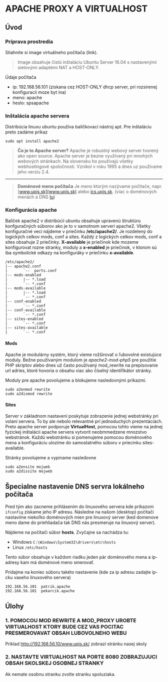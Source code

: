 # APACHE PROXY A VIRTUALHOST

## Úvod

### Príprava prostredia

Stiahnite si image virtuálneho počítača (link). 

> Image obsahuje čistú inštaláciu Ubuntu Server 16.04 s nastavenými sietovými adaptémi NAT a HOST-ONLY.

Údaje počítača
 - ip: 192.168.56.101 (ziskana cez HOST-ONLY dhcp server, pri rozsirenej konfiguracii moze byt ina)
 - meno: apache
 - heslo: spsapache
 
### Inštalácia apache servera

Distribúcia linuxu ubuntu používa balíčkovací nástroj apt. Pre inštaláciu preto zadáme príkaz

```
sudo apt install apache2
```

> **Čo je to Apache server?**
> Apache je robustný webový server tvorený ako open source. Apache server je bezne využívaný pri mnohých webových stránkach. Na slovensku ho používajú všetky webhostingové spoločnosti. Vznikol v roku 1995 a dnes uz používame jeho verziu 2.4.

----

> **Doménové meno počítača**
> Je meno ktorým nazývame počítače, napr. [www.upjs.sk](www.upjs.sk) alebo [ics.upjs.sk](ics.upjs.sk). (viac o doménových menách a DNS [tu](https://siete.gursky.sk/Prednasky/Prednaska03))

### Konfigurácia apache

Balíček apache2 v distribúcii ubuntu obsahuje upravenú štruktúru konfguračných súborov ako je to v samotnom serveri apache2. 
Všetky konfiguračné veci nájdeme v priečinku **/etc/apache2/**. Je rozdelený do logických celkov mods, conf a sites.
Každý z logických celkov mods, conf a sites obsahuje 2 priečinky. **X-available** je priečinok kde mozeme konfigurovat rozne 
stranky, moduly a **x-enabled** je priečinok, v ktorom sú iba symbolické odkazy na konfiguráky v priečinku **x-available**.

```
/etc/apache2/
|-- apache2.conf
|       `--  ports.conf
|-- mods-enabled
|       |-- *.load
|       `-- *.conf
|-- mods-available
|       |-- *.load
|       `-- *.conf
|-- conf-enabled
|       `-- *.conf
|-- conf-available
|       `-- *.conf
|-- sites-enabled
|       `-- *.conf
|-- sites-available
|       `-- *.conf
```

#### Mods

Apache je modulárny systém, ktorý vieme rožširovať o ľubovolné existujúce moduly. Bežne používaným modulom je *apache2-mod-php5* 
pre použitie PHP skriptov alebo dnes už často používaný mod_rewrite na prepisovanie url adries, ktoré hovoria o obsahu viac ako 
číselný identifikátor stránky.

Moduly pre apache povolujeme a blokujeme nasledovnými príkazmi.
```
sudo a2enmod rewrite
sudo a2dismod rewrite
```

#### Sites

Server v základnom nastavení poskytuje zobrazenie jednej webstránky pri volaní servera. To by ale nebolo relevantné pri jednoduchých prezentáciách. Preto apache server podporuje **VirtualHost**, pomocou tohto vieme na jednej fyzickej inštalácii apache servera vytvorit neobmmedzene mnozstvo webstránok. Každú webstránku si pomenujeme pomocou doménového mena a konfiguráciu ulozíme do samostatného súboru v priecinku sites-available.

Stránky povolujeme a vypiname nasledovne
```
sudo a2ensite mojweb
sudo a2dissite mojweb
```

## Špecialne nastavenie DNS servra lokálneho počítača

Pred tým ako zacneme prihlásením do linuxového servera kde príkazom `ifconfig` získame jeho IP adresu. Následne na našom (desktop) počítači nastavíme niekoľko doménových mien pre linuxový server (ked domenove meno dame do priehliadača tak DNS nás presmeruje na linuxový server).

Nájdeme na počítači súbor **hosts**. Zvyčajne sa nachádza tu:
- Windows `C:\Windows\System32\drivers\etc\hosts`
- Linux `/etc/hosts`

Tento súbor obsahuje v každom riadku jeden pár doménového mena a ip-adresy kam má doménové meno smerovať.

Pridajme na koniec súboru takéto nastavenie (kde za ip adresu zadajte ip-cku vaseho linuxového servera)

```
192.168.56.101	patrik.apache
192.168.56.101	pekarcik.apache
```


## Úlohy

### 1. POMOCOU MOD REWRITE A MOD_PROXY UROBTE VIRTUALHOST KTORY BUDE CEZ VAS POCITAC PRESMEROVAVAT OBSAH LUBOVOLNEHO WEBU

Príklad http://192.168.56.10/www.upjs.sk/ zobrazí stránku nasej skoly

### 2. NASTAVTE VIRTUALHOST NA PORTE 8080 ZOBRAZUJUCI OBSAH SKOLSKEJ OSOBNEJ STRANKY

Ak nemate osobnu stranku zvolte stranku spoluziaka.
